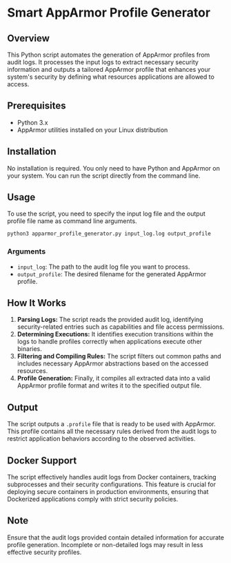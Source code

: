 # Smart AppArmor Profile Generator

## Overview
This Python script automates the generation of AppArmor profiles from audit logs. It processes the input logs to extract necessary security information and outputs a tailored AppArmor profile that enhances your system's security by defining what resources applications are allowed to access.

## Prerequisites

- Python 3.x
- AppArmor utilities installed on your Linux distribution

## Installation

No installation is required. You only need to have Python and AppArmor on your system. You can run the script directly from the command line.

## Usage

To use the script, you need to specify the input log file and the output profile file name as command line arguments.

```bash
python3 apparmor_profile_generator.py input_log.log output_profile
```

### Arguments

- `input_log`: The path to the audit log file you want to process.
- `output_profile`: The desired filename for the generated AppArmor profile.

## How It Works
1. **Parsing Logs:** The script reads the provided audit log, identifying security-related entries such as capabilities and file access permissions.
2. **Determining Executions:** It identifies execution transitions within the logs to handle profiles correctly when applications execute other binaries.
3. **Filtering and Compiling Rules:** The script filters out common paths and includes necessary AppArmor abstractions based on the accessed resources.
4. **Profile Generation:** Finally, it compiles all extracted data into a valid AppArmor profile format and writes it to the specified output file.

## Output

The script outputs a `.profile` file that is ready to be used with AppArmor. This profile contains all the necessary rules derived from the audit logs to restrict application behaviors according to the observed activities.


## Docker Support

The script effectively handles audit logs from Docker containers, tracking subprocesses and their security configurations. This feature is crucial for deploying secure containers in production environments, ensuring that Dockerized applications comply with strict security policies.


## Note

Ensure that the audit logs provided contain detailed information for accurate profile generation. Incomplete or non-detailed logs may result in less effective security profiles.